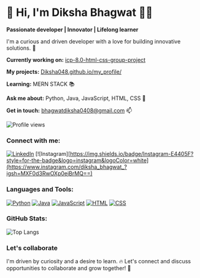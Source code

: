 
# 👋 Hi, I'm Diksha Bhagwat 👩‍💻

**Passionate developer | Innovator | Lifelong learner**

I'm a curious and driven developer with a love for building innovative solutions. 🚀

**Currently working on:** [icp-8.0-html-css-group-project](https://github.com/Diksha048/icp-8.0-html-css-group-project-2)

**My projects:** [Diksha048.github.io/my_profile/](https://github.com/Diksha048)

**Learning:** MERN STACK 📚

**Ask me about:** Python, Java, JavaScript, HTML, CSS 💬

**Get in touch:** bhagwatdiksha0408@gmail.com 📫

![Profile views](https://komarev.com/ghpvc/?username=Diksha048)  <!-- Profile view badge -->

### Connect with me:

[![LinkedIn](https://img.shields.io/badge/LinkedIn-%230077B5.svg?logo=Linkedin&logoColor=white)](https://www.linkedin.com/in/diksha-bhagwat-944252257?utm_source=share&utm_campaign=share_via&utm_content=profile&utm_medium=android_app)
[![Instagram][https://img.shields.io/badge/Instagram-E4405F?style=for-the-badge&logo=instagram&logoColor=white](https://www.instagram.com/diksha_bhagwat_?igsh=MXF0d3RwOXp0ejBrMQ==)

### Languages and Tools:

[![Python](https://img.shields.io/badge/Python-%2314354C.svg?logo=python&logoColor=white)](https://www.python.org/)
[![Java](https://img.shields.io/badge/Java-blue?logo=https%3A%2F%2Fcdn4.iconfinder.com%2Fdata%2Ficons%2Flogos-and-brands%2F512%2F181_Java_logo_logos-512.png&logoSize=50px)](https://www.java.com/en/)
[![JavaScript](https://img.shields.io/badge/JavaScript-%23F7DF1E.svg?logo=javascript&logoColor=black)](https://www.javascript.com/)
[![HTML](https://img.shields.io/badge/HTML-%23E34F26.svg?logo=html5&logoColor=white)](https://developer.mozilla.org/en-US/docs/Web/HTML)
[![CSS](https://img.shields.io/badge/CSS-%231572B6.svg?logo=css3&logoColor=white)](https://developer.mozilla.org/en-US/docs/Web/CSS)

### GitHub Stats:
![Top Langs](https://github-readme-stats.vercel.app/api/top-langs/?username=Diksha048&layout=compact&theme=radical)

### Let's collaborate

I'm driven by curiosity and a desire to learn. 🔥 Let's connect and discuss opportunities to collaborate and grow together! 🤝

